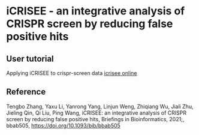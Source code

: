 # iCRISEE -  an integrative analysis of CRISPR screen by reducing false positive hits

## User tutorial
Applying iCRISEE to crispr-screen data
[icrisee online](https://www.icrisee.com)


## Reference
Tengbo Zhang, Yaxu Li, Yanrong Yang, Linjun Weng, Zhiqiang Wu, Jiali Zhu, Jieling Qin, Qi Liu, Ping Wang, iCRISEE: an integrative analysis of CRISPR screen by reducing false positive hits, Briefings in Bioinformatics, 2021;, bbab505, https://doi.org/10.1093/bib/bbab505
